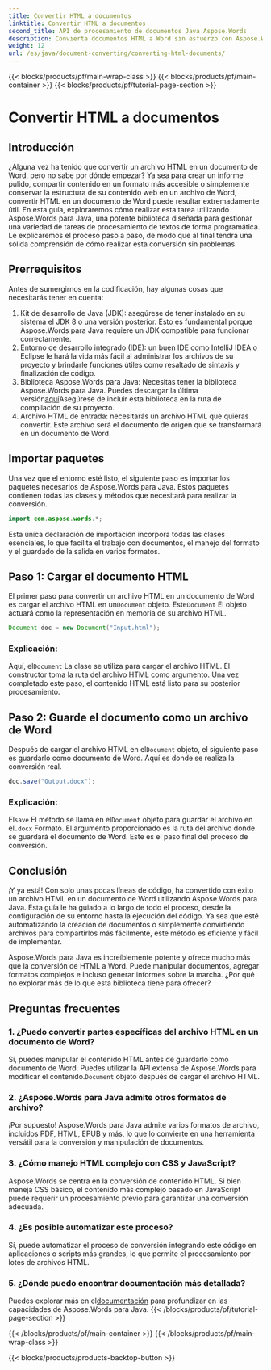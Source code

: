 ```yaml
---
title: Convertir HTML a documentos
linktitle: Convertir HTML a documentos
second_title: API de procesamiento de documentos Java Aspose.Words
description: Convierta documentos HTML a Word sin esfuerzo con Aspose.Words para Java. Aprenda a realizar esta conversión en tan solo unos pasos con nuestra guía completa.
weight: 12
url: /es/java/document-converting/converting-html-documents/
---
```


{{< blocks/products/pf/main-wrap-class >}}
{{< blocks/products/pf/main-container >}}
{{< blocks/products/pf/tutorial-page-section >}}

# Convertir HTML a documentos


## Introducción

¿Alguna vez ha tenido que convertir un archivo HTML en un documento de Word, pero no sabe por dónde empezar? Ya sea para crear un informe pulido, compartir contenido en un formato más accesible o simplemente conservar la estructura de su contenido web en un archivo de Word, convertir HTML en un documento de Word puede resultar extremadamente útil. En esta guía, exploraremos cómo realizar esta tarea utilizando Aspose.Words para Java, una potente biblioteca diseñada para gestionar una variedad de tareas de procesamiento de textos de forma programática. Le explicaremos el proceso paso a paso, de modo que al final tendrá una sólida comprensión de cómo realizar esta conversión sin problemas.

## Prerrequisitos

Antes de sumergirnos en la codificación, hay algunas cosas que necesitarás tener en cuenta:

1. Kit de desarrollo de Java (JDK): asegúrese de tener instalado en su sistema el JDK 8 o una versión posterior. Esto es fundamental porque Aspose.Words para Java requiere un JDK compatible para funcionar correctamente.
2. Entorno de desarrollo integrado (IDE): un buen IDE como IntelliJ IDEA o Eclipse le hará la vida más fácil al administrar los archivos de su proyecto y brindarle funciones útiles como resaltado de sintaxis y finalización de código.
3.  Biblioteca Aspose.Words para Java: Necesitas tener la biblioteca Aspose.Words para Java. Puedes descargar la última versión[aquí](https://releases.aspose.com/words/java/)Asegúrese de incluir esta biblioteca en la ruta de compilación de su proyecto.
4. Archivo HTML de entrada: necesitarás un archivo HTML que quieras convertir. Este archivo será el documento de origen que se transformará en un documento de Word.

## Importar paquetes

Una vez que el entorno esté listo, el siguiente paso es importar los paquetes necesarios de Aspose.Words para Java. Estos paquetes contienen todas las clases y métodos que necesitará para realizar la conversión.

```java
import com.aspose.words.*;
```

Esta única declaración de importación incorpora todas las clases esenciales, lo que facilita el trabajo con documentos, el manejo del formato y el guardado de la salida en varios formatos.

## Paso 1: Cargar el documento HTML

El primer paso para convertir un archivo HTML en un documento de Word es cargar el archivo HTML en un`Document` objeto. Este`Document` El objeto actuará como la representación en memoria de su archivo HTML.

```java
Document doc = new Document("Input.html");
```

### Explicación:

 Aquí, el`Document` La clase se utiliza para cargar el archivo HTML. El constructor toma la ruta del archivo HTML como argumento. Una vez completado este paso, el contenido HTML está listo para su posterior procesamiento.

## Paso 2: Guarde el documento como un archivo de Word

 Después de cargar el archivo HTML en el`Document` objeto, el siguiente paso es guardarlo como documento de Word. Aquí es donde se realiza la conversión real.

```java
doc.save("Output.docx");
```

### Explicación:

 El`save` El método se llama en el`Document` objeto para guardar el archivo en el`.docx` Formato. El argumento proporcionado es la ruta del archivo donde se guardará el documento de Word. Este es el paso final del proceso de conversión.

## Conclusión

¡Y ya está! Con solo unas pocas líneas de código, ha convertido con éxito un archivo HTML en un documento de Word utilizando Aspose.Words para Java. Esta guía le ha guiado a lo largo de todo el proceso, desde la configuración de su entorno hasta la ejecución del código. Ya sea que esté automatizando la creación de documentos o simplemente convirtiendo archivos para compartirlos más fácilmente, este método es eficiente y fácil de implementar.

Aspose.Words para Java es increíblemente potente y ofrece mucho más que la conversión de HTML a Word. Puede manipular documentos, agregar formatos complejos e incluso generar informes sobre la marcha. ¿Por qué no explorar más de lo que esta biblioteca tiene para ofrecer?

## Preguntas frecuentes

### 1. ¿Puedo convertir partes específicas del archivo HTML en un documento de Word?

 Sí, puedes manipular el contenido HTML antes de guardarlo como documento de Word. Puedes utilizar la API extensa de Aspose.Words para modificar el contenido.`Document` objeto después de cargar el archivo HTML.

### 2. ¿Aspose.Words para Java admite otros formatos de archivo?

¡Por supuesto! Aspose.Words para Java admite varios formatos de archivo, incluidos PDF, HTML, EPUB y más, lo que lo convierte en una herramienta versátil para la conversión y manipulación de documentos.

### 3. ¿Cómo manejo HTML complejo con CSS y JavaScript?

Aspose.Words se centra en la conversión de contenido HTML. Si bien maneja CSS básico, el contenido más complejo basado en JavaScript puede requerir un procesamiento previo para garantizar una conversión adecuada.

### 4. ¿Es posible automatizar este proceso?

Sí, puede automatizar el proceso de conversión integrando este código en aplicaciones o scripts más grandes, lo que permite el procesamiento por lotes de archivos HTML.

### 5. ¿Dónde puedo encontrar documentación más detallada?

 Puedes explorar más en el[documentación](https://reference.aspose.com/words/java/) para profundizar en las capacidades de Aspose.Words para Java.
{{< /blocks/products/pf/tutorial-page-section >}}

{{< /blocks/products/pf/main-container >}}
{{< /blocks/products/pf/main-wrap-class >}}

{{< blocks/products/products-backtop-button >}}
